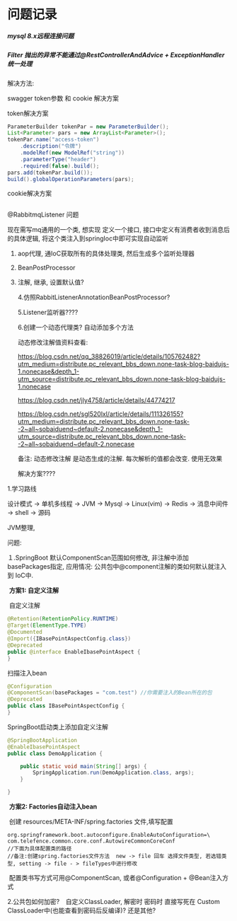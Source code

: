 # 问题记录

##### mysql 8.x远程连接问题



##### Filter 抛出的异常不能通过@RestControllerAndAdvice + ExceptionHandler统一处理

解决方法: 



swagger token参数 和 cookie 解决方案

token解决方案

```java
ParameterBuilder tokenPar = new ParameterBuilder();
List<Parameter> pars = new ArrayList<Parameter>();
tokenPar.name("access-token")
    .description("令牌")
    .modelRef(new ModelRef("string"))
    .parameterType("header")
    .required(false).build();
pars.add(tokenPar.build());
build().globalOperationParameters(pars);
```

cookie解决方案

```java

```





@RabbitmqListener 问题

现在需写mq通用的一个类, 想实现 定义一个接口, 接口中定义有消费者收到消息后的具体逻辑, 将这个类注入到springIoc中即可实现自动监听

1. aop代理, 通IoC获取所有的具体处理类, 然后生成多个监听处理器

2. BeanPostProcessor

3. 注解, 继承, 设置默认值?

   4.仿照RabbitListenerAnnotationBeanPostProcessor?

   5.Listener监听器????
   
   6.创建一个动态代理类? 自动添加多个方法
   
   
   
   动态修改注解值资料查看:
   
   https://blog.csdn.net/qq_38826019/article/details/105762482?utm_medium=distribute.pc_relevant_bbs_down.none-task-blog-baidujs-1.nonecase&depth_1-utm_source=distribute.pc_relevant_bbs_down.none-task-blog-baidujs-1.nonecase
   
   https://blog.csdn.net/jly4758/article/details/44774217
   
   https://blog.csdn.net/sgl520lxl/article/details/111326155?utm_medium=distribute.pc_relevant_bbs_down.none-task--2~all~sobaiduend~default-2.nonecase&depth_1-utm_source=distribute.pc_relevant_bbs_down.none-task--2~all~sobaiduend~default-2.nonecase
   
   备注:  动态修改注解 是动态生成的注解.  每次解析的值都会改变. 使用无效果
   
   
   
   解决方案????
   
   

1.学习路线

设计模式  ->  单机多线程  -> JVM  -> Mysql  -> Linux(vim) -> Redis -> 消息中间件 -> shell -> 源码

JVM整理,



问题:

１.SpringBoot 默认ComponentScan范围如何修改, 非注解中添加basePackages指定, 应用情况: 公共包中@component注解的类如何默认就注入到 IoC中.

​	**方案1: 自定义注解**

​	自定义注解

```java
@Retention(RetentionPolicy.RUNTIME)
@Target(ElementType.TYPE)
@Documented
@Import({IBasePointAspectConfig.class})
@Deprecated
public @interface EnableIbasePointAspect {
}
```

扫描注入bean

```java
@Configuration
@ComponentScan(basePackages = "com.test") //你需要注入的Bean所在的包
@Deprecated
public class IBasePointAspectConfig {
}
```

SpringBoot启动类上添加自定义注解

```java
@SpringBootApplication
@EnableIbasePointAspect
public class DemoApplication {

    public static void main(String[] args) {
        SpringApplication.run(DemoApplication.class, args);
    }

}
```

​	**方案2: Factories自动注入bean**

​	创建 resources/META-INF/spring.factories 文件,填写配置

```properties
org.springframework.boot.autoconfigure.EnableAutoConfiguration=\
com.telefence.common.core.conf.AutowireCommonCoreConf
//下面为具体配置类的路径
//备注:创建spring.factories文件方法  new -> file 回车 选择文件类型, 若选错类型, setting -> file - > fileTypes中进行修改
```

​	配置类书写方式可用@ComponentScan, 或者@Configuration + @Bean注入方式







2.公共包如何加密?　自定义ClassLoader, 解密时 密码时 直接写死在 Custom ClassLoader中(也能查看到密码后反编译)? 还是其他?